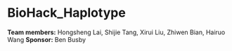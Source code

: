 # BioHack_Haplotype
**Team members:** Hongsheng Lai, Shijie Tang, Xirui Liu, Zhiwen Bian, Hairuo Wang
**Sponsor:** Ben Busby
